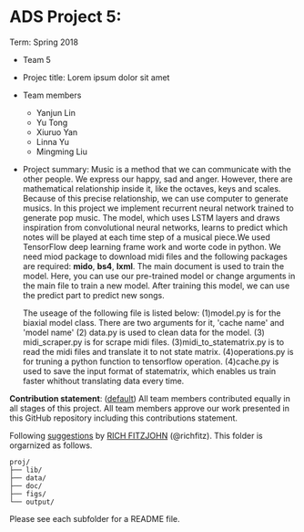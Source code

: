 
# ADS Project 5: 

Term: Spring 2018

+ Team 5
+ Projec title: Lorem ipsum dolor sit amet
+ Team members
	+ Yanjun Lin
	+ Yu Tong
	+ Xiuruo Yan
	+ Linna Yu
	+ Mingming Liu
+ Project summary: Music is a method that we can communicate with the other people. We express our happy, sad and anger. However, there are mathematical relationship inside it, like the octaves, keys and scales. Because of this precise relationship, we can use computer to generate musics.
    In this project we implement recurrent neural network trained to generate pop music. The model, which uses LSTM layers and draws inspiration from convolutional neural networks, learns to predict which notes will be played at each time step of a musical piece.We used TensorFlow deep learning frame work and worte code in python. We need miod package to download midi files and the following packages are required: **mido**, **bs4**, **lxml**. The main document is used to train the model. Here, you can use our pre-trained model or change arguments in the main file to train a new model. After training this model, we can use the predict part to predict new songs. 
    
    The useage of the following file is listed below: (1)model.py is for the biaxial model class. There are two arguments for it, 'cache name' and 'model name'  (2) data.py is used to clean data for the model.  (3) midi_scraper.py is for scrape midi files. (3)midi_to_statematrix.py is to read the midi files and translate it to not state matrix. (4)operations.py is for truning a python function to tensorflow operation. (4)cache.py is used to save the input format of statematrix, which enables us train faster whithout translating data every time.
	
**Contribution statement**: ([default](doc/a_note_on_contributions.md)) All team members contributed equally in all stages of this project. All team members approve our work presented in this GitHub repository including this contributions statement. 

Following [suggestions](http://nicercode.github.io/blog/2013-04-05-projects/) by [RICH FITZJOHN](http://nicercode.github.io/about/#Team) (@richfitz). This folder is orgarnized as follows.

```
proj/
├── lib/
├── data/
├── doc/
├── figs/
└── output/
```

Please see each subfolder for a README file.

